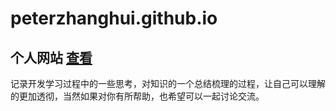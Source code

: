 # peterzhanghui.github.io

## 个人网站 [查看](https://peterzhanghui.github.io/)

记录开发学习过程中的一些思考，对知识的一个总结梳理的过程，让自己可以理解的更加透彻，当然如果对你有所帮助，也希望可以一起讨论交流。
